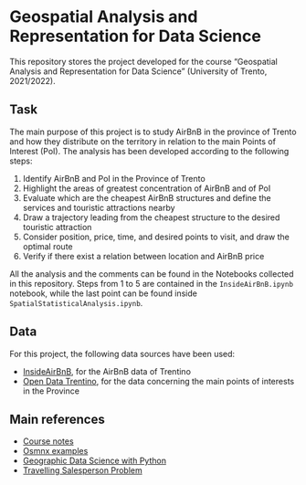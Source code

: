 # Geospatial Analysis and Representation for Data Science
This repository stores the project developed for the course “Geospatial Analysis and Representation for Data Science” (University of Trento, 2021/2022).

## Task
The main purpose of this project is to study AirBnB in the province of Trento and how they distribute on the territory in relation to the main Points of Interest (PoI). The analysis has been developed according to the following steps:
1.	Identify AirBnB and PoI in the Province of Trento
2.	Highlight the areas of greatest concentration of AirBnB and of PoI
3.	Evaluate which are the cheapest AirBnB structures and define the services and touristic attractions nearby 
4.	Draw a trajectory leading from the cheapest structure to the desired touristic attraction
5.	Consider position, price, time, and desired points to visit, and draw the optimal route
6.	Verify if there exist a relation between location and AirBnB price

All the analysis and the comments can be found in the Notebooks collected in this repository.
Steps from 1 to 5 are contained in the `InsideAirBnB.ipynb` notebook, while the last point can be found inside `SpatialStatisticalAnalysis.ipynb`.

## Data
For this project, the following data sources have been used:
-	[InsideAirBnB](http://insideairbnb.com/get-the-data.html), for the AirBnB data of Trentino 
-	[Open Data Trentino](https://dati.trentino.it/dataset/punti-di-interesse-del-trentino), for the data concerning the main points of interests in the Province 

## Main references 
-	[Course notes](https://napo.github.io/geospatial_course_unitn/)
-	[Osmnx examples](https://github.com/gboeing/osmnx-examples)
-	[Geographic Data Science with Python](https://geographicdata.science/book/intro.html)
-	[Travelling Salesperson Problem](https://mlrose.readthedocs.io/en/stable/source/tutorial2.html)
